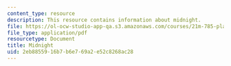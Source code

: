 ```yaml
---
content_type: resource
description: This resource contains information about midnight.
file: https://ol-ocw-studio-app-qa.s3.amazonaws.com/courses/21m-785-playwrights-workshop-spring-2012/2eb8855916b7b6e769a2e52c8268ac28_MIT21M_785S12_Midnight.pdf
file_type: application/pdf
resourcetype: Document
title: Midnight
uid: 2eb88559-16b7-b6e7-69a2-e52c8268ac28
---
```

